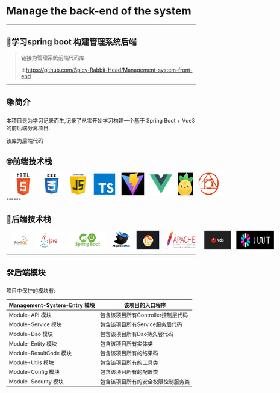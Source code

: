 # Manage the back-end of the system

------

## 🚀学习spring boot 构建管理系统后端

> 链接为管理系统前端代码库
>
> ⚓https://github.com/Spicy-Rabbit-Head/Management-system-front-end

------

## 📚简介

本项目是为学习记录而生,记录了从零开始学习构建一个基于 Spring Boot + Vue3 的前后端分离项目.

该库为后端代码

## 🤓前端技术栈

<div style='display:flex'>
<img width='60' height='60' title='html5' style='margin-left:15px;' src='skill/html5.png' />
<img width='60' height='60' title='css3' style='margin-left:15px;' src='skill/css3.png' />   <img width='60' height='60' title='javaScript' style='margin-left:15px;' src='skill/js.png' /> 
<img width='60' height='60' title='typeScript' style='margin-left:15px;' src='skill/ts.png' />
<img width='60' height='60' title='vite' style='margin-left:15px;' src='skill/vite.png' />   <img width='60' height='60' title='vue3' style='margin-left:15px;' src='skill/vue.png' />   <img width='50' height='60' title='pinia' style='margin-left:15px;' src='skill/pinia.png' /> <img width='60' height='60' title='postCss' style='margin-left:15px;' src='skill/postCss.png' /> 
</div>    
------

## 🤔后端技术栈

<div style='display:flex'>
<img width='50' height='50' title='mysql' style='margin-left:15px;' src='skill/mysql.png' />
<img width='70' height='50' title='java' style='margin-left:15px;' src='skill/java.png' />
<img width='100' height='50' title='springBoot' style='margin-left:15px;' src='skill/springboot.png' />    
<img width='55' height='50' title='mybatisPlus' style='margin-left:15px;' src='skill/mybatisplus.png' />
<img width='60' height='50' title='Knife4j' style='margin-left:15px;' src='skill/Knife4j.png' /> 
<img width='90' height='50' title='druid & pool2' style='margin-left:15px;' src='skill/apache.png'/> 
<img width='70' height='50' title='redis' style='margin-left:15px;' src='skill/redis.png'/>   
<img width='100' height='50' title='jwt' style='margin-left:15px;' src='skill/jwt.png'/>     
</div>

------

## 🛠️后端模块

项目中保护的模块有:

| Management-System-Entry 模块 | 该项目的入口程序               |
|----------------------------|------------------------|
| Module-API 模块              | 包含该项目所有Controller控制层代码 |
| Module-Service 模块          | 包含该项目所有Service服务层代码    |
| Module-Dao 模块              | 包含该项目所有Dao持久层代码        |
| Module-Entity 模块           | 包含该项目所有实体类             |
| Module-ResultCode 模块       | 包含该项目所有的结果码            |
| Module-Utils 模块            | 包含该项目所有的工具类            |
| Module-Config 模块           | 包含该项目所有的配置类            |
| Module-Security 模块         | 包含该项目所有的安全权限控制服务类      |

